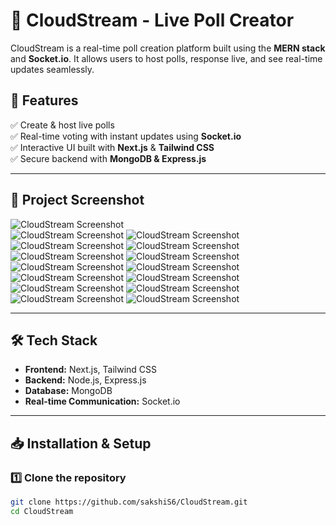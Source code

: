 # 🌟 CloudStream - Live Poll Creator  

CloudStream is a real-time poll creation platform built using the **MERN stack** and **Socket.io**. It allows users to host polls, response live, and see real-time updates seamlessly.  

## 🚀 Features  
✅ Create & host live polls  
✅ Real-time voting with instant updates using **Socket.io**  
✅ Interactive UI built with **Next.js** & **Tailwind CSS**  
✅ Secure backend with **MongoDB & Express.js**  

---

## 📸 Project Screenshot  
![CloudStream Screenshot](Screenshot1.png)  
![CloudStream Screenshot](Screenshot2.png)
![CloudStream Screenshot](Screenshot3.png)
![CloudStream Screenshot](Screenshot4.png)
![CloudStream Screenshot](Screenshot5.png)
![CloudStream Screenshot](Screenshot6.png)
![CloudStream Screenshot](Screenshot7.png)
![CloudStream Screenshot](Screenshot8.png)
![CloudStream Screenshot](Screenshot9.png)
![CloudStream Screenshot](Screenshot10.png)
![CloudStream Screenshot](Screenshot11.png)
![CloudStream Screenshot](Screenshot12.png)
![CloudStream Screenshot](Screenshot13.png)
![CloudStream Screenshot](Screenshot14.png)
![CloudStream Screenshot](Screenshot15.png)

---

## 🛠️ Tech Stack  
- **Frontend:** Next.js, Tailwind CSS  
- **Backend:** Node.js, Express.js  
- **Database:** MongoDB  
- **Real-time Communication:** Socket.io  

---

## 📥 Installation & Setup  

### 1️⃣ Clone the repository  
```bash
git clone https://github.com/sakshiS6/CloudStream.git
cd CloudStream

